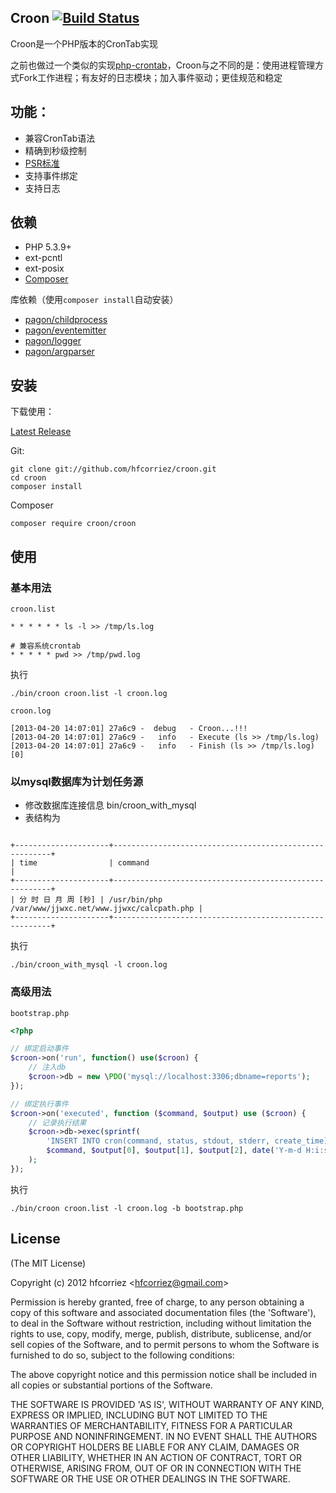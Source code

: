 ## Croon [![Build Status](https://travis-ci.org/hfcorriez/croon.png?branch=master)](https://travis-ci.org/hfcorriez/croon)

Croon是一个PHP版本的CronTab实现

之前也做过一个类似的实现[php-crontab](https://github.com/hfcorriez/php-crontab)，Croon与之不同的是：使用进程管理方式Fork工作进程；有友好的日志模块；加入事件驱动；更佳规范和稳定

## 功能：

- 兼容CronTab语法
- 精确到秒级控制
- [PSR标准](https://github.com/hfcorriez/fig-standards)
- 支持事件绑定
- 支持日志

## 依赖

- PHP 5.3.9+
- ext-pcntl
- ext-posix
- [Composer](http://getcomposer.org)

库依赖（使用`composer install`自动安装）

- [pagon/childprocess](https://github.com/hfcorriez/php-childprocess)
- [pagon/eventemitter](https://github.com/hfcorriez/php-eventemitter)
- [pagon/logger](https://github.com/pagon/logger)
- [pagon/argparser](https://github.com/hfcorriez/php-argparser)

## 安装

下载使用：

[Latest Release](https://github.com/hfcorriez/croon/releases/)

Git:

```
git clone git://github.com/hfcorriez/croon.git
cd croon
composer install
```

Composer

```
composer require croon/croon
```

## 使用

### 基本用法

`croon.list`

```
* * * * * * ls -l >> /tmp/ls.log

# 兼容系统crontab
* * * * * pwd >> /tmp/pwd.log
```

执行

```
./bin/croon croon.list -l croon.log
```

`croon.log`

```
[2013-04-20 14:07:01] 27a6c9 -  debug   - Croon...!!!
[2013-04-20 14:07:01] 27a6c9 -   info   - Execute (ls >> /tmp/ls.log)
[2013-04-20 14:07:01] 27a6c9 -   info   - Finish (ls >> /tmp/ls.log)[0]
```

### 以mysql数据库为计划任务源
* 修改数据库连接信息 bin/croon_with_mysql
* 表结构为
```

+---------------------+--------------------------------------------------------+
| time                | command                                                |
+---------------------+--------------------------------------------------------+
| 分 时 日 月 周 [秒] | /usr/bin/php /var/www/jjwxc.net/www.jjwxc/calcpath.php |
+---------------------+--------------------------------------------------------+

```
执行

```
./bin/croon_with_mysql -l croon.log
```


### 高级用法

`bootstrap.php`

```php
<?php

// 绑定启动事件
$croon->on('run', function() use($croon) {
    // 注入db
    $croon->db = new \PDO('mysql://localhost:3306;dbname=reports');
});

// 绑定执行事件
$croon->on('executed', function ($command, $output) use ($croon) {
    // 记录执行结果
    $croon->db->exec(sprintf(
        'INSERT INTO cron(command, status, stdout, stderr, create_time) VALUES ("%s", "%s", "%s", "%s", "%s")',
        $command, $output[0], $output[1], $output[2], date('Y-m-d H:i:s'))
    );
});
```

执行

```
./bin/croon croon.list -l croon.log -b bootstrap.php
```

## License

(The MIT License)

Copyright (c) 2012 hfcorriez &lt;hfcorriez@gmail.com&gt;

Permission is hereby granted, free of charge, to any person obtaining
a copy of this software and associated documentation files (the
'Software'), to deal in the Software without restriction, including
without limitation the rights to use, copy, modify, merge, publish,
distribute, sublicense, and/or sell copies of the Software, and to
permit persons to whom the Software is furnished to do so, subject to
the following conditions:

The above copyright notice and this permission notice shall be
included in all copies or substantial portions of the Software.

THE SOFTWARE IS PROVIDED 'AS IS', WITHOUT WARRANTY OF ANY KIND,
EXPRESS OR IMPLIED, INCLUDING BUT NOT LIMITED TO THE WARRANTIES OF
MERCHANTABILITY, FITNESS FOR A PARTICULAR PURPOSE AND NONINFRINGEMENT.
IN NO EVENT SHALL THE AUTHORS OR COPYRIGHT HOLDERS BE LIABLE FOR ANY
CLAIM, DAMAGES OR OTHER LIABILITY, WHETHER IN AN ACTION OF CONTRACT,
TORT OR OTHERWISE, ARISING FROM, OUT OF OR IN CONNECTION WITH THE
SOFTWARE OR THE USE OR OTHER DEALINGS IN THE SOFTWARE.
